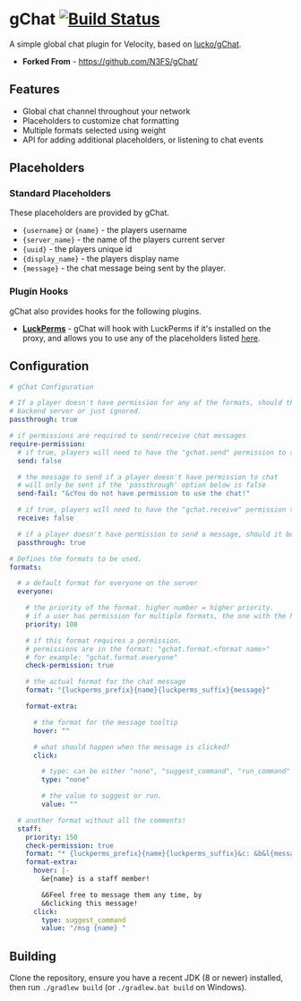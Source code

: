 # gChat [![Build Status](https://img.shields.io/github/workflow/status/N3FS/gChat/Deploy%20to%20Bintray)](https://github.com/N3FS/gChat/releases)
A simple global chat plugin for Velocity, based on [lucko/gChat](https://github.com/lucko/gChat).

* **Forked From** - <https://github.com/N3FS/gChat/>

## Features
* Global chat channel throughout your network
* Placeholders to customize chat formatting
* Multiple formats selected using weight
* API for adding additional placeholders, or listening to chat events

## Placeholders
### Standard Placeholders
These placeholders are provided by gChat.

* `{username}` or `{name}` - the players username
* `{server_name}` - the name of the players current server
* `{uuid}` - the players unique id
* `{display_name}` - the players display name
* `{message}` - the chat message being sent by the player.

### Plugin Hooks
gChat also provides hooks for the following plugins.

* [**LuckPerms**](https://github.com/lucko/LuckPerms) - gChat will hook with LuckPerms if it's installed on the proxy, and allows you to use any of the placeholders listed [here](https://github.com/lucko/LuckPerms/wiki/PlaceholderAPI).

## Configuration
```yaml
# gChat Configuration

# If a player doesn't have permission for any of the formats, should the chat message be passed through to the
# backend server or just ignored.
passthrough: true

# if permissions are required to send/receive chat messages
require-permission:
  # if true, players will need to have the "gchat.send" permission to send messages
  send: false

  # the message to send if a player doesn't have permission to chat
  # will only be sent if the 'passthrough' option below is false
  send-fail: "&cYou do not have permission to use the chat!"

  # if true, players will need to have the "gchat.receive" permission to receive messages
  receive: false

  # if a player doesn't have permission to send a message, should it be passed through to the backend server?
  passthrough: true

# Defines the formats to be used.
formats:

  # a default format for everyone on the server
  everyone:

    # the priority of the format. higher number = higher priority.
    # if a user has permission for multiple formats, the one with the highest priority will be used.
    priority: 100

    # if this format requires a permission.
    # permissions are in the format: "gchat.format.<format name>"
    # for example: "gchat.format.everyone"
    check-permission: true

    # the actual format for the chat message
    format: "{luckperms_prefix}{name}{luckperms_suffix}{message}"

    format-extra:

      # the format for the message tooltip
      hover: ""

      # what should happen when the message is clicked?
      click:

        # type: can be either "none", "suggest_command", "run_command" or "open_url"
        type: "none"

        # the value to suggest or run.
        value: ""

  # another format without all the comments!
  staff:
    priority: 150
    check-permission: true
    format: "* {luckperms_prefix}{name}{luckperms_suffix}&c: &b&l{message}"
    format-extra:
      hover: |-
        &e{name} is a staff member!

        &6Feel free to message them any time, by
        &6clicking this message!
      click:
        type: suggest_command
        value: "/msg {name} "
```

## Building

Clone the repository, ensure you have a recent JDK (8 or newer) installed, then run `./gradlew build` (or `./gradlew.bat build` on Windows).

